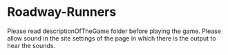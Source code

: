 # Roadway-Runners
Please read descriptionOfTheGame folder before playing the game.
Please allow sound in the site settings of the page in which there is the output to hear the sounds.
